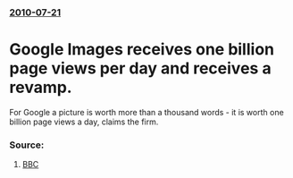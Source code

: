 ### [2010-07-21](/news/2010/07/21/index.md)

# Google Images receives one billion page views per day and receives a revamp. 

For Google a picture is worth more than a thousand words - it is worth one billion page views a day, claims the firm.


### Source:

1. [BBC](http://www.bbc.co.uk/news/technology-10693439)
